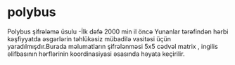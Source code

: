 # polybus
Polybus şifrələmə üsulu -İlk dəfə 2000 min il öncə Yunanlar tərəfindən hərbi kəşfiyyatda əsgərlərin təhlükəsiz mübadilə vasitəsi üçün yaradılmışdır.Burada məlumatların şifrələnməsi 5x5 cədvəl matrix , ingilis əlifbasının hərflərinin koordinasiyasi əsasında həyata keçirilir.
